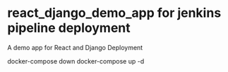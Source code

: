 # react_django_demo_app for jenkins pipeline deployment

A demo app for React and Django Deployment

docker-compose down
docker-compose up -d
